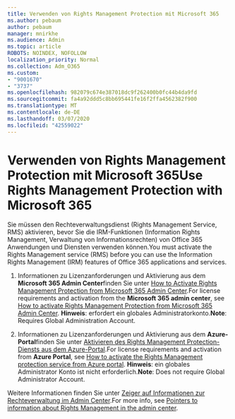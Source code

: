 ```yaml
---
title: Verwenden von Rights Management Protection mit Microsoft 365
ms.author: pebaum
author: pebaum
manager: mnirkhe
ms.audience: Admin
ms.topic: article
ROBOTS: NOINDEX, NOFOLLOW
localization_priority: Normal
ms.collection: Adm_O365
ms.custom:
- "9001670"
- "3737"
ms.openlocfilehash: 982079c674e387018dc9f262400b0fc44b4da9fd
ms.sourcegitcommit: fa4a92ddd5c8bb695441fe16f2ffa4562382f900
ms.translationtype: MT
ms.contentlocale: de-DE
ms.lasthandoff: 03/07/2020
ms.locfileid: "42559022"
---
```

# <a name="use-rights-management-protection-with-microsoft-365"></a><span data-ttu-id="62134-102">Verwenden von Rights Management Protection mit Microsoft 365</span><span class="sxs-lookup"><span data-stu-id="62134-102">Use Rights Management Protection with Microsoft 365</span></span>

<span data-ttu-id="62134-103">Sie müssen den Rechteverwaltungsdienst (Rights Management Service, RMS) aktivieren, bevor Sie die IRM-Funktionen (Information Rights Management, Verwaltung von Informationsrechten) von Office 365 Anwendungen und Diensten verwenden können.</span><span class="sxs-lookup"><span data-stu-id="62134-103">You must activate the Rights Management service (RMS) before you can use the Information Rights Management (IRM) features of Office 365 applications and services.</span></span>

1. <span data-ttu-id="62134-104">Informationen zu Lizenzanforderungen und Aktivierung aus dem **Microsoft 365 Admin Center**finden Sie unter [How to Activate Rights Management Protection from Microsoft 365 Admin Center](https://docs.microsoft.com/azure/information-protection/activate-office365).</span><span class="sxs-lookup"><span data-stu-id="62134-104">For license requirements and activation from the **Microsoft 365 admin center**, see [How to activate Rights Management Protection from Microsoft 365 Admin Center](https://docs.microsoft.com/azure/information-protection/activate-office365).</span></span> <span data-ttu-id="62134-105">**Hinweis**: erfordert ein globales Administratorkonto.</span><span class="sxs-lookup"><span data-stu-id="62134-105">**Note**: Requires Global Administration Account.</span></span>

2. <span data-ttu-id="62134-106">Informationen zu Lizenzanforderungen und Aktivierung aus dem **Azure-Portal**finden Sie unter [Aktivieren des Rights Management Protection-Diensts aus dem Azure-Portal](https://docs.microsoft.com/azure/information-protection/activate-azure).</span><span class="sxs-lookup"><span data-stu-id="62134-106">For license requirements and activation from **Azure Portal**, see [How to activate the Rights Management protection service from Azure portal](https://docs.microsoft.com/azure/information-protection/activate-azure).</span></span> <span data-ttu-id="62134-107">**Hinweis**: ein globales Administrator Konto ist nicht erforderlich.</span><span class="sxs-lookup"><span data-stu-id="62134-107">**Note**: Does not require Global Administrator Account.</span></span>
 

<span data-ttu-id="62134-108">Weitere Informationen finden Sie unter [Zeiger auf Informationen zur Rechteverwaltung im Admin Center](https://docs.microsoft.com/office365/enterprise/activate-rms-in-office-365).</span><span class="sxs-lookup"><span data-stu-id="62134-108">For more info, see [Pointers to information about Rights Management in the admin center](https://docs.microsoft.com/office365/enterprise/activate-rms-in-office-365).</span></span>
